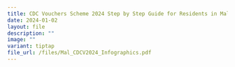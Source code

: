 ```yaml
---
title: CDC Vouchers Scheme 2024 Step by Step Guide for Residents in Malay
date: 2024-01-02
layout: file
description: ""
image: ""
variant: tiptap
file_url: /files/Mal_CDCV2024_Infographics.pdf
---
```


